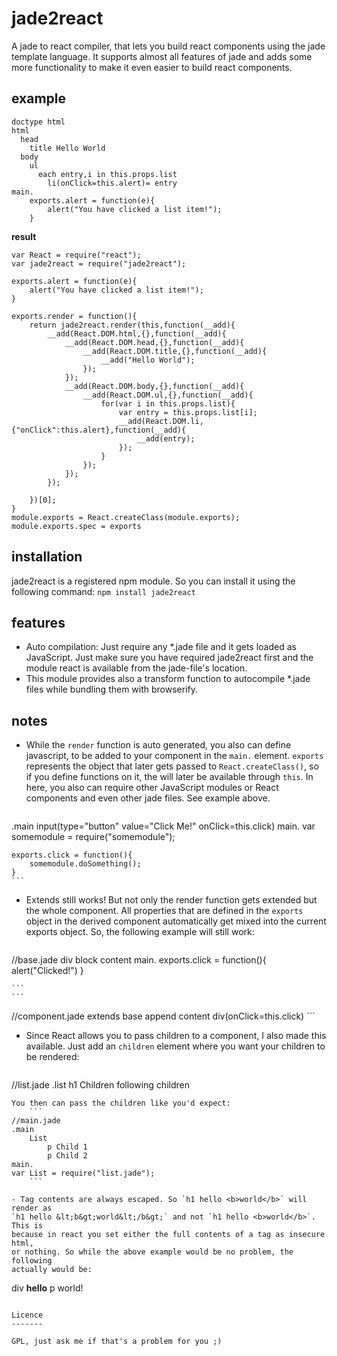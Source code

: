 jade2react
==========

A jade to react compiler, that lets you build react components using the jade
template language. It supports almost all features of jade and adds some more
functionality to make it even easier to build react components.

example
-------
```
doctype html
html
  head
    title Hello World
  body
    ul
      each entry,i in this.props.list
        li(onClick=this.alert)= entry
main.
    exports.alert = function(e){
        alert("You have clicked a list item!");
    }
```

**result**
```
var React = require("react");
var jade2react = require("jade2react");

exports.alert = function(e){
    alert("You have clicked a list item!");
}

exports.render = function(){
	return jade2react.render(this,function(__add){
		__add(React.DOM.html,{},function(__add){
			__add(React.DOM.head,{},function(__add){
				__add(React.DOM.title,{},function(__add){
					__add("Hello World");
				});
			});
			__add(React.DOM.body,{},function(__add){
				__add(React.DOM.ul,{},function(__add){
					for(var i in this.props.list){
						var entry = this.props.list[i];
						__add(React.DOM.li,{"onClick":this.alert},function(__add){
							__add(entry);
						});
					}
				});
			});
		});

	})[0];
}
module.exports = React.createClass(module.exports);
module.exports.spec = exports
```
installation
------------
jade2react is a registered npm module. So you can install it using the
following command:
`npm install jade2react`

features
--------
- Auto compilation: Just require any *.jade file and it gets loaded as
JavaScript. Just make sure you have required jade2react first and the module
react is available from the jade-file's location.
- This module provides also a transform function to autocompile *.jade files
while bundling them with browserify.

notes
-----

- While the `render` function is auto generated, you also can define
javascript, to be added to your component in the `main.` element. `exports`
represents the object that later gets passed to `React.createClass()`, so if you
define functions on it, the will later be available through `this`.
In here, you also can require other JavaScript modules or React components and
even other jade files. See example above.

    ```
.main
    input(type="button" value="Click Me!" onClick=this.click)
main.
    var somemodule = require("somemodule");

    exports.click = function(){
        somemodule.doSomething();
    }
    ```
- Extends still works! But not only the render function gets extended but the
whole component. All properties that are defined in the `exports` object in the
derived component automatically get mixed into the current exports object. So,
the following example will still work:

    ```
//base.jade
div
    block content
main.
    exports.click = function(){
        alert("Clicked!")
    }

    ```
    ```
//component.jade
extends base
append content
    div(onClick=this.click)
    ```

- Since React allows you to pass children to a component, I also made this
available. Just add an `children` element where you want your children to be
rendered:
    ```
//list.jade
.list
    h1 Children following
    children
```
You then can pass the children like you'd expect:
    ```
//main.jade
.main
    List
        p Child 1
        p Child 2
main.
var List = require("list.jade");
    ```

- Tag contents are always escaped. So `h1 hello <b>world</b>` will render as
`h1 hello &lt;b&gt;world&lt;/b&gt;` and not `h1 hello <b>world</b>`. This is
because in react you set either the full contents of a tag as insecure html,
or nothing. So while the above example would be no problem, the following
actually would be:
```
div <b>hello</b>
  p world!
```

Licence
-------

GPL, just ask me if that's a problem for you ;)
